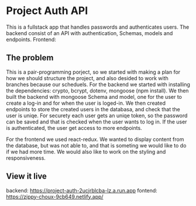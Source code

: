 # Project Auth API

This is a fullstack app that handles passwords and authenticates users. The backend consist of an API with authentication, Schemas, models and endpoints. 
Frontend:

## The problem

This is a pair-programming porject, so we started with making a plan for how we should structure the project, and also desided to work with branches because our scheduels. 
For the backend we started with installing the dependencies: crypto, bcrypt, dotenv, mongoose (npm install). We then built the backend with mongoose Schema and model, one for the user to create a log-in and for when the user is loged-in. We then created endpoints to store the created users in the databasa, and check that the user is uniqe. For securety each user gets an uniqe token, so the password can be saved and that is checked when the user wants to log in. If the user is authenticated, the user get access to more endpoints.

For the frontend we used react-redux. 
We wanted to display content from the database, but was not able to, and that is someting we would like to do if we had more time. We would also like to work on the styling and responsiveness. 

## View it live
backend: https://project-auth-2ucjrblcba-lz.a.run.app
fontend: https://zippy-choux-9cb649.netlify.app/

